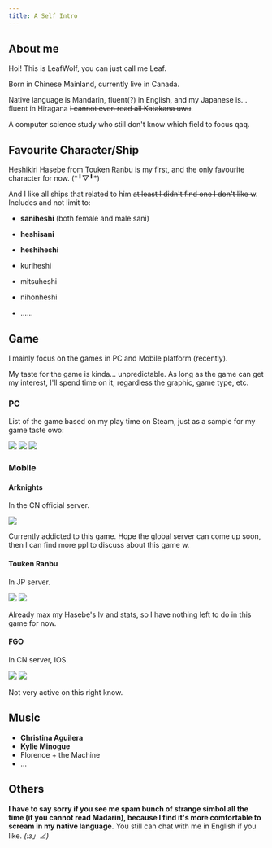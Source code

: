 ```yaml
---
title: A Self Intro
---
```

## About me

Hoi! This is LeafWolf, you can just call me Leaf.

Born in Chinese Mainland, currently live in Canada.

Native language is Mandarin, fluent(?) in English, and my Japanese is... fluent in Hiragana ~~I cannot even read all Katakana uwu~~.

A computer science study who still don't know which field to focus qaq.

## Favourite Character/Ship

Heshikiri Hasebe from Touken Ranbu is my first, and the only favourite character for now. (\*╹▽╹*)

And I like all ships that related to him ~~at least I didn't find one I don't like w~~. Includes and not limit to:

* **saniheshi** (both female and male sani)

* **heshisani**

* **heshiheshi**

* kuriheshi

* mitsuheshi

* nihonheshi

* ......


## Game

I mainly focus on the games in PC and Mobile platform (recently).

My taste for the game is kinda... unpredictable. As long as the game can get my interest, I'll spend time on it, regardless the graphic, game type, etc.

### PC

List of the game based on my play time on Steam, just as a sample for my game taste owo:

<img src="/assets/images/post_images/steam-game-list1.png">

<img src="/assets/images/post_images/steam-game-list2.png "> 

<img src="/assets/images/post_images/steam-game-list3.png">


### Mobile

#### Arknights

In the CN official server. 

<img src="/assets/images/post_images/arknights.png">

Currently addicted to this game. Hope the global server can come up soon, then I can find more ppl to discuss about this game w. 

#### Touken Ranbu

In JP server.

<img src="/assets/images/post_images/tkrb.png">

<img src="/assets/images/post_images/tkrb-hsb.png">

Already max my Hasebe's lv and stats, so I have nothing left to do in this game for now.

#### FGO

In CN server, IOS.

<img src="/assets/images/post_images/fgo1.png">

<img src="/assets/images/post_images/fgo2.png">

Not very active on this right know. 

## Music

* **Christina Aguilera**
* **Kylie Minogue**
* Florence + the Machine
* ...

## Others
**I have to say sorry if you see me spam bunch of strange simbol all the time (if you cannot read Madarin), because I find it's more comfortable to scream in my native language.**
You still can chat with me in English if you like. _(:з」∠)_